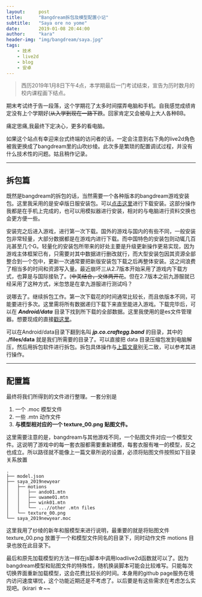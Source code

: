 ```yaml
---
layout:     post
title:      "Bangdream拆包及模型配置小记"
subtitle:   "Saya ore no yome"
date:       2019-01-08 20:44:00
author:     "kara"
header-img: "img/bangdream/saya.jpg"
tags:
    - 技术
    - live2d
    - blog
    - 安卓
---
```


> 西历2019年1月8日下午4点，本学期最后一门考试结束，宣告为历时数月的校内课程画下结点。

期末考试终于告一段落，这个学期花了太多时间摆弄电脑和手机。自我感觉成绩肯定没有上个学期好(~~从入学到现在一路下跌~~。回家肯定又会被母上大人各种BB。

痛定思痛,我最终下定决心，更多的看电脑。

如果这个站点有幸迎来台式终端的访问者的话，一定会注意到右下角的live2d角色被我更换成了bangdream里的山吹纱绫。此次多是繁琐的配置调试过程，并没有什么技术性的问题。姑且稍作记录。

---

## 拆包篇

既然是bangdream的拆包的话，当然需要一个各种版本的bangdream游戏安装包。这里我采用的是安卓版日服安装包。可以[点击这里](https://play.google.com/store/apps/details?id=jp.co.craftegg.band&hl=zh_CN)进行下载安装。这部分操作我都是在手机上完成的，也可以用模拟器进行安装，相对的与电脑进行资料交换也会更方便一些。

安装完之后进入游戏，进行第一次下载。国外的游戏与国内的有些不同，一般安装包非常轻量，大部分数据都是在游戏内进行下载。而中国特色的安装包则动辄几百兆甚至几个G。轻量化的安装包所带来的好处主要是升级更新操作更易实现，因为游戏主体框架已有，只需要对其中数据进行删改就行，而大型安装包因其资源全部整合到一个包中，更新一次通常要把新版安装包下载之后再整体安装。这之间浪费了相当多的时间和资源写入量。最近崩坏三从2.7版本开始采用了游戏内下载方式，也算是与国际接轨了。(~~中美结合，文体两开花~~。但在2.7版本之前九游服就已经采用了这种方式，米忽悠是在拿九游服进行测试吗？

说哪去了。继续拆包工作。第一次下载花的时间通常比较长，而且依版本不同，可能要进行多次。这里需将所有数据递归下载下来直至能进入游戏。下载完毕后，可以在 ***Android/data*** 目录下找到所下载的全部数据。这里我使用的是es文件管理器。想要现成的直接[戳这里](https://play.google.com/store/apps/details?id=com.estrongs.android.pop)。

可以在Android/data目录下翻到名叫 ***jp.co.craftegg.band*** 的目录，其中的 **./files/data** 就是我们所需要的目录了。可以直接把 data 目录压缩包发到电脑解压，然后用拆包软件进行拆包。拆包具体操作与[上篇文章](https://kara07.github.io/2018/12/08/live2d/)别无二致，可以参考其进行操作。

---

## 配置篇


最终将我们所得到的文件进行整理。一套分别是

1. 一个 .moc 模型文件
2. 一些 .mtn 动作文件
3. **与模型相对应的一个 texture_00.png 贴图文件。**

这里需要注意的是，bangdream与其他游戏不同，一个贴图文件对应一个模型文件。这说明了游戏中的每一套衣服都需要重新建模，每套衣服有唯一的模型，反之也成立。所以路径就不能像上一篇文章所说的设置，必须将贴图文件按照如下目录关系放置

```
.
├── model.json
├── saya_2019newyear
│   ├── motions
│   │   ├── ando01.mtn
│   │   ├── uwame01.mtn
│   │   ├── wink01.mtn
│   │   └── ...//other .mtn files
│   └── texture_00.png
└── saya_2019newyear.moc

```
这里我用了纱绫的新年和服模型来进行说明，最重要的就是将贴图文件 texture_00.png 放置于一个和模型文件同名的目录下，同时动作文件 motions 目录也放在此目录下。

最后和原先加载模型的方法一样在js脚本中调用loadlive2d函数就可以了。因为bangdream模型和贴图文件的特殊性，随机换装脚本可能会比较难写。只能每次切换界面重新加载模型，这会花费比较长的时间。本身用的github page服务在境内访问速度堪忧，这个功能近期还是不考虑了。以后要是有这些需求在考虑怎么实现吧。(kirari ☆~~



